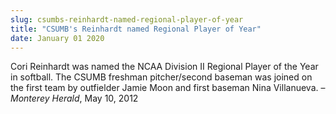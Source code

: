 ```yaml
---
slug: csumbs-reinhardt-named-regional-player-of-year
title: "CSUMB's Reinhardt named Regional Player of Year"
date: January 01 2020
---
```


 
<p>
  Cori Reinhardt was named the NCAA Division II Regional Player of the Year in
  softball. The CSUMB freshman pitcher/second baseman was joined on the first
  team by outfielder Jamie Moon and first baseman Nina Villanueva. –
  <em>Monterey Herald</em>, May 10, 2012
</p>
 
